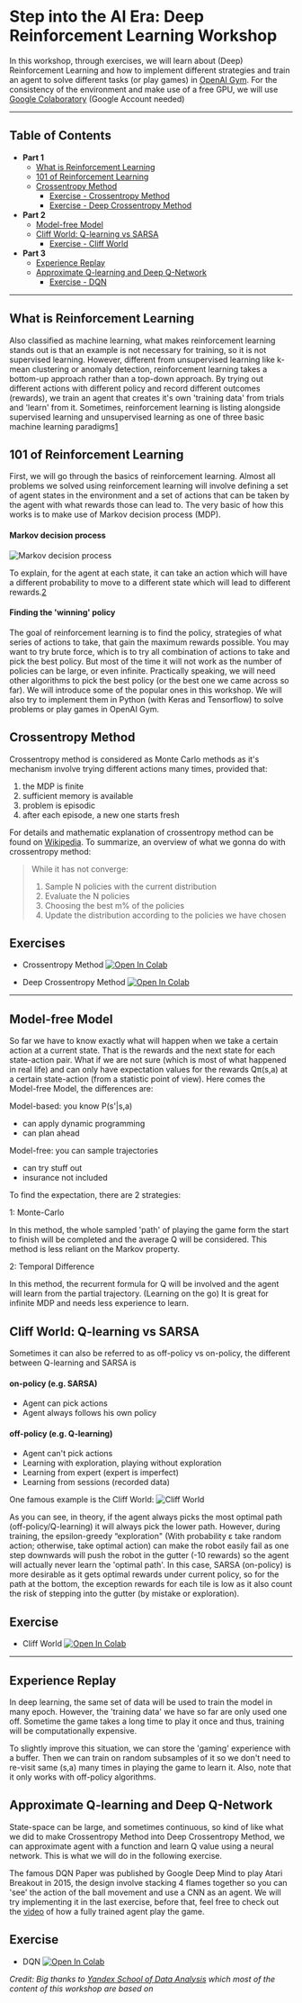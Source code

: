# Step into the AI Era: Deep Reinforcement Learning Workshop
In this workshop, through exercises, we will learn about (Deep) Reinforcement Learning and how to implement different strategies and train an agent to solve different tasks (or play games) in [OpenAI Gym](https://gym.openai.com/). For the consistency of the environment and make use of a free GPU, we will use [Google Colaboratory](http://colab.research.google.com/) (Google Account needed)

----

## Table of Contents

* **Part 1**
  * [What is Reinforcement Learning](#what-is-reinforcement-learning)
  * [101 of Reinforcement Learning](#101-of-reinforcement-learning)
  * [Crossentropy Method](#crossentropy-method)
    * [Exercise - Crossentropy Method](https://colab.research.google.com/github/Cheukting/rl_workshop/blob/master/exercises/rl_workshop_crossentropy_method.ipynb)
    * [Exercise - Deep Crossentropy Method](https://colab.research.google.com/github/Cheukting/rl_workshop/blob/master/exercises/rl_workshop_deep_crossentropy_method.ipynb)
* **Part 2**
  * [Model-free Model](#model-free-model)
  * [Cliff World: Q-learning vs SARSA](#cliff-world-q-learning-vs-sarsa)
    * [Exercise - Cliff World](https://colab.research.google.com/github/Cheukting/rl_workshop/blob/master/exercises/rl_workshop_cliff_world.ipynb)
* **Part 3**
  * [Experience Replay](#experience-replay)
  * [Approximate Q-learning and Deep Q-Network](#approximate-q-learning-and-deep-q-network)
    * [Exercise - DQN](https://colab.research.google.com/github/Cheukting/rl_workshop/blob/master/exercises/rl_workshop_dqn.ipynb)

----
## What is Reinforcement Learning
Also classified as machine learning, what makes reinforcement learning stands out is that an example is not necessary for training, so it is not supervised learning. However, different from unsupervised learning like k-mean clustering or anomaly detection, reinforcement learning takes a bottom-up approach rather than a top-down approach. By trying out different actions with different policy and record different outcomes (rewards), we train an agent that creates it's own 'training data' from trials and 'learn' from it. Sometimes, reinforcement learning is listing alongside supervised learning and unsupervised learning as one of three basic machine learning paradigms[1]

## 101 of Reinforcement Learning

First, we will go through the basics of reinforcement learning. Almost all problems we solved using reinforcement learning will involve defining a set of agent states in the environment and a set of actions that can be taken by the agent with what rewards those can lead to. The very basic of how this works is to make use of Markov decision process (MDP).

#### Markov decision process

![Markov decision process](https://upload.wikimedia.org/wikipedia/commons/thumb/a/ad/Markov_Decision_Process.svg/800px-Markov_Decision_Process.svg.png)

To explain, for the agent at each state, it can take an action which will have a different probability to move to a different state which will lead to different rewards.[2]

#### Finding the 'winning' policy

The goal of reinforcement learning is to find the policy, strategies of what series of actions to take, that gain the maximum rewards possible. You may want to try brute force, which is to try all combination of actions to take and pick the best policy. But most of the time it will not work as the number of policies can be large, or even infinite. Practically speaking, we will need other algorithms to pick the best policy (or the best one we came across so far). We will introduce some of the popular ones in this workshop. We will also try to implement them in Python (with Keras and Tensorflow) to solve problems or play games in OpenAI Gym.

## Crossentropy Method

Crossentropy method is considered as Monte Carlo methods as it's mechanism involve trying different actions many times, provided that:

1. the MDP is finite
2. sufficient memory is available
3. problem is episodic
4. after each episode, a new one starts fresh

For details and mathematic explanation of crossentropy method can be found on [Wikipedia](https://en.wikipedia.org/wiki/Cross-entropy_method). To summarize, an overview of what we gonna do with crossentropy method:

> While it has not converge:
> 1. Sample N policies with the current distribution
> 2. Evaluate the N policies
> 3. Choosing the best m% of the policies
> 4. Update the distribution according to the policies we have chosen

## Exercises

- Crossentropy Method [![Open In Colab](https://colab.research.google.com/assets/colab-badge.svg)](https://colab.research.google.com/github/Cheukting/rl_workshop/blob/master/exercises/rl_workshop_crossentropy_method.ipynb)

- Deep Crossentropy Method [![Open In Colab](https://colab.research.google.com/assets/colab-badge.svg)](https://colab.research.google.com/github/Cheukting/rl_workshop/blob/master/exercises/rl_workshop_deep_crossentropy_method.ipynb)

----
## Model-free Model

So far we have to know exactly what will happen when we take a certain action at a current state. That is the rewards and the next state for each state-action pair. What if we are not sure (which is most of what happened in real life) and can only have expectation values for the rewards Qπ(s,a) at a certain state-action (from a statistic point of view). Here comes the Model-free Model, the differences are:

Model-based: you know P(s'|s,a)
 - can apply dynamic programming
 - can plan ahead

Model-free: you can sample trajectories
 - can try stuff out
 - insurance not included

To find the expectation, there are 2 strategies:

1: Monte-Carlo

In this method, the whole sampled 'path' of playing the game form the start to finish will be completed and the average Q will be considered. This method is less reliant on the Markov property.

2: Temporal Difference

In this method, the recurrent formula for Q will be involved and the agent will learn from the partial trajectory. (Learning on the go) It is great for infinite MDP and needs less experience to learn.

## Cliff World: Q-learning vs SARSA

Sometimes it can also be referred to as off-policy vs on-policy, the different between Q-learning and SARSA is

#### on-policy (e.g. SARSA)

* Agent can pick actions
* Agent always follows his own policy

#### off-policy (e.g. Q-learning)

* Agent can't pick actions
* Learning with exploration, playing without exploration
* Learning from expert (expert is imperfect)
* Learning from sessions (recorded data)

One famous example is the Cliff World:
![Cliff World](http://ai.berkeley.edu/projects/release/reinforcement/v1/001/discountgrid.png)

As you can see, in theory, if the agent always picks the most optimal path (off-policy/Q-learning) it will always pick the lower path. However, during training, the epsilon-greedy “exploration" (With probability ε take random action; otherwise, take optimal action) can make the robot easily fail as one step downwards will push the robot in the gutter (-10 rewards) so the agent will actually never learn the 'optimal path'. In this case, SARSA (on-policy) is more desirable as it gets optimal rewards under current policy, so for the path at the bottom, the exception rewards for each tile is low as it also count the risk of stepping into the gutter (by mistake or exploration).

## Exercise

- Cliff World [![Open In Colab](https://colab.research.google.com/assets/colab-badge.svg)](https://colab.research.google.com/github/Cheukting/rl_workshop/blob/master/exercises/rl_workshop_cliff_world.ipynb)

----
## Experience Replay

In deep learning, the same set of data will be used to train the model in many epoch. However, the 'training data' we have so far are only used one off. Sometime the game takes a long time to play it once and thus, training will be computationally expensive.

To slightly improve this situation, we can store the 'gaming' experience with a buffer. Then we can train on random subsamples of it so we don't need to re-visit same (s,a) many times in playing the game to learn it. Also, note that it only works with off-policy algorithms.

## Approximate Q-learning and Deep Q-Network

State-space can be large, and sometimes continuous, so kind of like what we did to make Crossentropy Method into Deep Crossentropy Method, we can approximate agent with a function and learn Q value using a neural network. This is what we will do in the following exercise.

The famous DQN Paper was published by Google Deep Mind to play Atari Breakout in 2015, the design involve stacking 4 flames together so you can 'see' the action of the ball movement and use a CNN as an agent. We will try implementing it in the last exercise, before that, feel free to check out the [video](https://www.youtube.com/embed/V1eYniJ0Rnk?enablejsapi=1) of how a fully trained agent play the game.

## Exercise

- DQN [![Open In Colab](https://colab.research.google.com/assets/colab-badge.svg)](https://colab.research.google.com/github/Cheukting/rl_workshop/blob/master/exercises/rl_workshop_dqn.ipynb)

*Credit: Big thanks to [Yandex School of Data Analysis](https://github.com/yandexdataschool/Practical_RL) which most of the content of this workshop are based on*
<!--- References --->

[1]: https://en.wikipedia.org/wiki/Reinforcement_learning

[2]: https://commons.wikimedia.org/wiki/File:Markov_Decision_Process.svg
